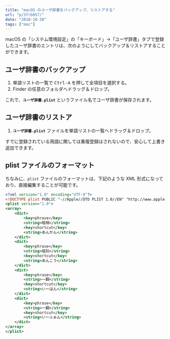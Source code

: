 ```yaml
---
title: "macOS のユーザ辞書をバックアップ、リストアする"
url: "p/3frb657/"
date: "2018-10-20"
tags: ["mac"]
---
```


macOS の「システム環境設定」の「キーボード」→「ユーザ辞書」タブで登録したユーザ辞書のエントリは、次のようにしてバックアップ＆リストアすることができます。

ユーザ辞書のバックアップ
----

1. 単語リストの一覧で <kbd>Ctrl-A</kbd> を押して全項目を選択する。
2. Finder の任意のフォルダへドラッグ＆ドロップ。

これで、**`ユーザ辞書.plist`** というファイル名でユーザ辞書が保存されます。


ユーザ辞書のリストア
----

1. **`ユーザ辞書.plist`** ファイルを単語リストの一覧へドラッグ＆ドロップ。

すでに登録されている用語に関しては重複登録はされないので、安心して上書き追加できます。


plist ファイルのフォーマット
----

ちなみに、`plist` ファイルのフォーマットは、下記のような XML 形式になっており、直接編集することが可能です。

```xml
<?xml version="1.0" encoding="UTF-8"?>
<!DOCTYPE plist PUBLIC "-//Apple//DTD PLIST 1.0//EN" "http://www.apple.com/DTDs/PropertyList-1.0.dtd">
<plist version="1.0">
<array>
	<dict>
		<key>phrase</key>
		<string>暗槓</string>
		<key>shortcut</key>
		<string>あんかん</string>
	</dict>
	<dict>
		<key>phrase</key>
		<string>暗刻</string>
		<key>shortcut</key>
		<string>あんこう</string>
	</dict>
	<dict>
		<key>phrase</key>
		<string>一翻</string>
		<key>shortcut</key>
		<string>いーはん</string>
	</dict>
	<dict>
		<key>phrase</key>
		<string>一翻</string>
		<key>shortcut</key>
		<string>いーふぁん</string>
	</dict>
</array>
</plist>
```

